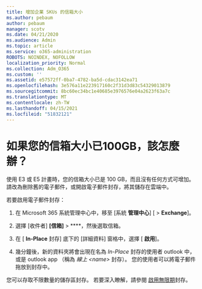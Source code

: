 ```yaml
---
title: 增加企業 SKUs 的信箱大小
ms.author: pebaum
author: pebaum
manager: scotv
ms.date: 04/21/2020
ms.audience: Admin
ms.topic: article
ms.service: o365-administration
ROBOTS: NOINDEX, NOFOLLOW
localization_priority: Normal
ms.collection: Adm_O365
ms.custom: ''
ms.assetid: e57572ff-0ba7-4782-ba5d-cdac3142ea71
ms.openlocfilehash: 3e576a11e223917160c2f31d3d83c54329013879
ms.sourcegitcommit: 8bc60ec34bc1e40685e3976576e04a2623f63a7c
ms.translationtype: MT
ms.contentlocale: zh-TW
ms.lasthandoff: 04/15/2021
ms.locfileid: "51832121"
---
```

# <a name="what-to-do-if-your-mailbox-size-is-already-100gb"></a>如果您的信箱大小已100GB，該怎麼辦？

使用 E3 或 E5 計畫時，您的信箱大小已是 100 GB，而且沒有任何方式可增加。 請改為刪除舊的電子郵件，或開啟電子郵件封存，將其儲存在雲端中。 
  
若要啟用電子郵件封存：
  
1. 在 Microsoft 365 系統管理中心中，移至 [系統 **管理中心**] [ \> **Exchange**]。 
    
2. 選擇 [收件者] **[信箱]** \> ****，然後選取信箱。 
    
3. 在 [ **In-Place** 封存] 底下的 [詳細資料] 窗格中，選擇 [ **啟用**]。 
    
4. 幾分鐘後，新的資料夾將會出現在名為 *In-Place* 封存的使用者 outlook 中，或是 outlook app （稱為 *線上 \<name\>* 封存）。 您的使用者可以將電子郵件拖放到封存中。 
    
您可以存取不限數量的儲存區封存。 若要深入瞭解，請參閱 [啟用無限期](https://docs.microsoft.com/microsoft-365/compliance/enable-unlimited-archiving)封存。
  

